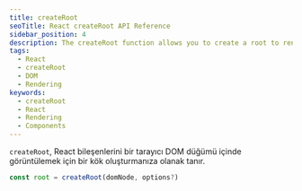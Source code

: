 ```yaml
---
title: createRoot
seoTitle: React createRoot API Reference
sidebar_position: 4
description: The createRoot function allows you to create a root to render React components within a browser DOM node. Learn how to use createRoot and its parameters effectively.
tags: 
  - React
  - createRoot
  - DOM
  - Rendering
keywords: 
  - createRoot
  - React
  - Rendering
  - Components
---
```

`createRoot`, React bileşenlerini bir tarayıcı DOM düğümü içinde görüntülemek için bir kök oluşturmanıza olanak tanır.

```js
const root = createRoot(domNode, options?)
```